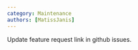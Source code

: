 ```yaml
---
category: Maintenance
authors: [MatissJanis]
---
```


Update feature request link in github issues.
